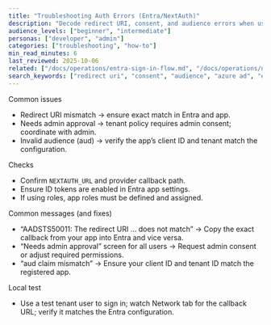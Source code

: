 ```yaml
---
title: "Troubleshooting Auth Errors (Entra/NextAuth)"
description: "Decode redirect URI, consent, and audience errors when using Azure AD with NextAuth."
audience_levels: ["beginner", "intermediate"]
personas: ["developer", "admin"]
categories: ["troubleshooting", "how-to"]
min_read_minutes: 6
last_reviewed: 2025-10-06
related: ["/docs/operations/entra-sign-in-flow.md", "/docs/operations/nextauth-azuread.md"]
search_keywords: ["redirect uri", "consent", "audience", "azure ad", "entra", "nextauth"]
---
```


Common issues

- Redirect URI mismatch → ensure exact match in Entra and app.
- Needs admin approval → tenant policy requires admin consent; coordinate with admin.
- Invalid audience (aud) → verify the app’s client ID and tenant match the configuration.

Checks

- Confirm `NEXTAUTH_URL` and provider callback path.
- Ensure ID tokens are enabled in Entra app settings.
- If using roles, app roles must be defined and assigned.

Common messages (and fixes)

- “AADSTS50011: The redirect URI ... does not match” → Copy the exact callback from your app into Entra and vice versa.
- “Needs admin approval” screen for all users → Request admin consent or adjust required permissions.
- “aud claim mismatch” → Ensure your client ID and tenant ID match the registered app.

Local test

- Use a test tenant user to sign in; watch Network tab for the callback URL; verify it matches the Entra configuration.

